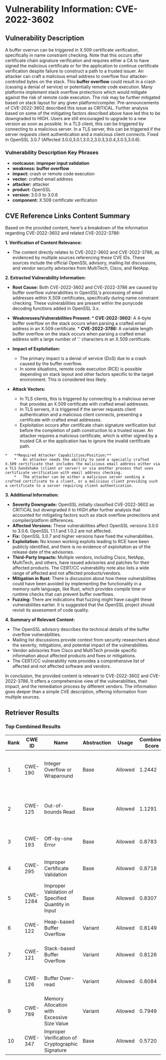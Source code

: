 # Vulnerability Information: CVE-2022-3602

## Vulnerability Description
A buffer overrun can be triggered in X.509 certificate verification, specifically in name constraint checking. Note that this occurs after certificate chain signature verification and requires either a CA to have signed the malicious certificate or for the application to continue certificate verification despite failure to construct a path to a trusted issuer. An attacker can craft a malicious email address to overflow four attacker-controlled bytes on the stack. This **buffer overflow** could result in a crash (causing a denial of service) or potentially remote code execution. Many platforms implement stack overflow protections which would mitigate against the risk of remote code execution. The risk may be further mitigated based on stack layout for any given platform/compiler. Pre-announcements of CVE-2022-3602 described this issue as CRITICAL. Further analysis based on some of the mitigating factors described above have led this to be downgraded to HIGH. Users are still encouraged to upgrade to a new version as soon as possible. In a TLS client, this can be triggered by connecting to a malicious server. In a TLS server, this can be triggered if the server requests client authentication and a malicious client connects. Fixed in OpenSSL 3.0.7 (Affected 3.0.0,3.0.1,3.0.2,3.0.3,3.0.4,3.0.5,3.0.6).

### Vulnerability Description Key Phrases
- **rootcause:** **improper input validation**
- **weakness:** **buffer overflow**
- **impact:** crash or remote code execution
- **vector:** crafted email address
- **attacker:** attacker
- **product:** OpenSSL
- **version:** 3.0.0 to 3.0.6
- **component:** X.509 certificate verification

## CVE Reference Links Content Summary
Based on the provided content, here's a breakdown of the information regarding CVE-2022-3602 and related CVE-2022-3786:

**1. Verification of Content Relevance:**

*   The content directly relates to CVE-2022-3602 and CVE-2022-3786, as evidenced by multiple sources referencing these CVE IDs. These sources include the official OpenSSL advisory, mailing list discussions, and vendor security advisories from MultiTech, Cisco, and NetApp.

**2. Extracted Vulnerability Information:**

   *   **Root Cause:** Both CVE-2022-3602 and CVE-2022-3786 are caused by buffer overflow vulnerabilities in OpenSSL's processing of email addresses within X.509 certificates, specifically during name constraint checking. These vulnerabilities are present within the punycode decoding functions added in OpenSSL 3.x.

   *   **Weaknesses/Vulnerabilities Present:**
      *   **CVE-2022-3602:** A 4-byte buffer overflow on the stack occurs when parsing a crafted email address in an X.509 certificate.
      *   **CVE-2022-3786:** A variable length buffer overflow on the stack occurs when parsing a crafted email address with a large number of '.' characters in an X.509 certificate.

   *   **Impact of Exploitation:**
        *   The primary impact is a denial of service (DoS) due to a crash caused by the buffer overflow.
        *   In some situations, remote code execution (RCE) is possible depending on stack layout and other factors specific to the target environment. This is considered less likely.

   *   **Attack Vectors:**
        *   In TLS clients, this is triggered by connecting to a malicious server that provides an X.509 certificate with crafted email addresses.
        *   In TLS servers, it is triggered if the server requests client authentication and a malicious client connects, presenting a certificate with crafted email addresses.
        *   Exploitation occurs after certificate chain signature verification but before the completion of path construction to a trusted issuer. An attacker requires a malicious certificate, which is either signed by a trusted CA or the application has to ignore the invalid certificate path.

    *   **Required Attacker Capabilities/Position:**
        *   An attacker needs the ability to send a specially crafted X.509 certificate that includes the malicious email address either via a TLS handshake (client or server) or via another process that uses certificate verification with email address checking.
        *   The attacker can be either a malicious server sending a crafted certificate to a client, or a malicious client providing such a certificate to a server requiring client authentication.

**3. Additional Information:**

*   **Severity Downgrade:** OpenSSL initially classified CVE-2022-3602 as CRITICAL but downgraded it to HIGH after further analysis that accounted for mitigating factors such as stack overflow protections and compiler/platform differences.
*   **Affected Versions:** These vulnerabilities affect OpenSSL versions 3.0.0 to 3.0.6. OpenSSL 1.1.1 and 1.0.2 are not affected.
*   **Fix:** OpenSSL 3.0.7 and higher versions have fixed the vulnerabilities.
*   **Exploitation:** No known working exploits leading to RCE have been publicly identified, and there is no evidence of exploitation as of the release date of the advisories.
*   **Third-Party Impacts:** Multiple vendors, including Cisco, NetApp, MultiTech, and others, have issued advisories and patches for their affected products. The CERT/CC vulnerability note also lists a wide range of affected and not affected products/vendors.
*  **Mitigation in Rust:** There is discussion about how these vulnerabilities could have been avoided by implementing the functionality in a memory-safe language, like Rust, which provides compile time or runtime checks that can prevent buffer overflows.
*   **Fuzzing:** There are indications that fuzzing might have caught these vulnerabilities earlier. It is suggested that the OpenSSL project should revisit its assessment of code quality.

**4. Summary of Relevant Content:**

*   The OpenSSL advisory describes the technical details of the buffer overflow vulnerabilities.
*   Mailing list discussions provide context from security researchers about the severity, mitigations, and potential impact of the vulnerabilities.
*   Vendor advisories from Cisco and MultiTech provide specific information about affected products and fixes or mitigations.
*   The CERT/CC vulnerability note provides a comprehensive list of affected and not affected software and vendors.

In conclusion, the provided content is relevant to CVE-2022-3602 and CVE-2022-3786. It offers a comprehensive view of the vulnerabilities, their impact, and the remediation process by different vendors. The information goes deeper than a simple CVE description, offering information from multiple sources.

## Retriever Results

### Top Combined Results

| Rank | CWE ID | Name | Abstraction | Usage | Combined Score | Retrievers | Individual Scores |
|------|--------|------|-------------|-------|---------------|------------|-------------------|
| 1 | CWE-190 | Integer Overflow or Wraparound | Base | Allowed | 1.2442 | dense, sparse, graph | dense: 0.629, sparse: 1.000, graph: 1.000 |
| 2 | CWE-125 | Out-of-bounds Read | Base | Allowed | 1.1291 | dense, sparse, graph | dense: 0.574, sparse: 1.000, graph: 0.755 |
| 3 | CWE-193 | Off-by-one Error | Base | Allowed | 0.8783 | dense, sparse | dense: 0.612, sparse: 1.000 |
| 4 | CWE-295 | Improper Certificate Validation | Base | Allowed | 0.8718 | dense, sparse | dense: 0.599, sparse: 1.000 |
| 5 | CWE-1284 | Improper Validation of Specified Quantity in Input | Base | Allowed | 0.8307 | sparse, graph | sparse: 1.000, graph: 0.724 |
| 6 | CWE-122 | Heap-based Buffer Overflow | Variant | Allowed | 0.8149 | dense, sparse | dense: 0.621, sparse: 1.000 |
| 7 | CWE-121 | Stack-based Buffer Overflow | Variant | Allowed | 0.8126 | dense, sparse | dense: 0.616, sparse: 1.000 |
| 8 | CWE-126 | Buffer Over-read | Variant | Allowed | 0.8084 | dense, sparse | dense: 0.607, sparse: 1.000 |
| 9 | CWE-789 | Memory Allocation with Excessive Size Value | Variant | Allowed | 0.7949 | dense, sparse | dense: 0.578, sparse: 1.000 |
| 10 | CWE-347 | Improper Verification of Cryptographic Signature | Base | Allowed | 0.5720 | sparse | sparse: 1.000 |

